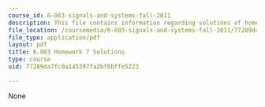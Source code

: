 ```yaml
---
course_id: 6-003-signals-and-systems-fall-2011
description: This file contains information regarding solutions of homework 7.
file_location: /coursemedia/6-003-signals-and-systems-fall-2011/77289da7fc0a145397fa2bf6bffe5223_MIT6_003F11_sol07.pdf
file_type: application/pdf
layout: pdf
title: 6.003 Homework 7 Solutions
type: course
uid: 77289da7fc0a145397fa2bf6bffe5223

---
```

None